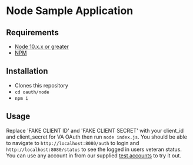 # Node Sample Application

## Requirements

* [Node 10.x.x or greater]()
* [NPM]()

## Installation

* Clones this repository
* `cd oauth/node`
* `npm i`

## Usage

Replace 'FAKE CLIENT ID' and 'FAKE CLIENT SECRET' with your client\_id and client\_secret for VA OAuth then run `node index.js`. You should be able to navigate to `http://localhost:8080/auth` to login and `http://localhost:8080/status` to see the logged in users veteran status. You can use any account in from our supplied [test accounts](../../test-accounts.md) to try it out. 
